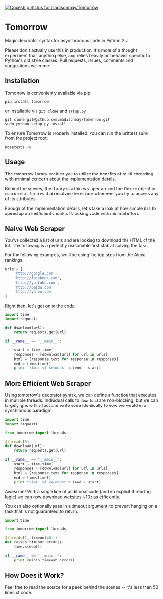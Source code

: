 [ ![Codeship Status for madisonmay/Tomorrow](https://codeship.com/projects/9a3b4c60-1b5b-0133-5ec7-7e346f2e432c/status?branch=master)](https://codeship.com/projects/94472)

# Tomorrow
Magic decorator syntax for asynchronous code in Python 2.7.

Please don't actually use this in production.  It's more of a thought experiment than anything else, and relies heavily on behavior specific to Python's old style classes.  Pull requests, issues, comments and suggestions welcome.

Installation
------------

Tomorrow is conveniently available via pip:
```
pip install tomorrow
```

or installable via `git clone` and `setup.py`
```
git clone git@github.com:madisonmay/Tomorrow.git
sudo python setup.py install
```

To ensure Tomorrow is properly installed, you can run the unittest suite from the project root:
```
nosetests -v 
```

Usage
-----
The tomorrow library enables you to utilize the benefits of multi-threading with minimal concern about the implementation details.

Behind the scenes, the library is a thin wrapper around the `Future` object in `concurrent.futures` that resolves the `Future` whenever you try to access any of its attributes.

Enough of the implementation details, let's take a look at how simple it is to speed up an inefficient chunk of blocking code with minimal effort.


Naive Web Scraper
-----------------
You've collected a list of urls and are looking to download the HTML of the lot.  The following is a perfectly reasonable first stab at solving the task.

For the following examples, we'll be using the top sites from the Alexa rankings.

```python
urls = [
    'http://google.com',
    'http://facebook.com',
    'http://youtube.com',
    'http://baidu.com',
    'http://yahoo.com',
]
```

Right then, let's get on to the code.

```python
import time
import requests

def download(url):
    return requests.get(url)

if __name__ == "__main__":

    start = time.time()
    responses = [download(url) for url in urls]
    html = [response.text for response in responses]
    end = time.time()
    print "Time: %f seconds" % (end - start)
```

More Efficient Web Scraper
--------------------------

Using tomorrow's decorator syntax, we can define a function that executes in multiple threads.  Individual calls to `download` are non-blocking, but we can largely ignore this fact and write code identically to how we would in a synchronous paradigm. 

```python
import time
import requests

from tomorrow import threads

@threads(5)
def download(url):
    return requests.get(url)

if __name__ == "__main__":
    start = time.time()
    responses = [download(url) for url in urls]
    html = [response.text for response in responses]
    end = time.time()
    print "Time: %f seconds" % (end - start)

```

Awesome!  With a single line of additional code (and no explicit threading logic) we can now download websites ~10x as efficiently.

You can also optionally pass in a timeout argument, to prevent hanging on a task that is not guaranteed to return.

```python
import time

from tomorrow import threads

@threads(1, timeout=0.1)
def raises_timeout_error():
    time.sleep(1)

if __name__ == "__main__":
    print raises_timeout_error()
```

How Does it Work?
-----------------

Feel free to read the source for a peek behind the scenes -- it's less than 50 lines of code.
